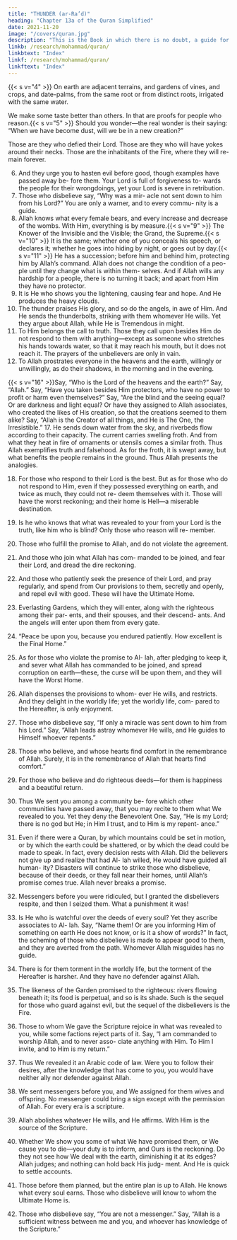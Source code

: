 ```yaml
---
title: "THUNDER (ar-Ra’d)"
heading: "Chapter 13a of the Quran Simplified"
date: 2021-11-20
image: "/covers/quran.jpg"
description: "This is the Book in which there is no doubt, a guide for the righteous."
linkb: /research/mohammad/quran/
linkbtext: "Index"
linkf: /research/mohammad/quran/
linkftext: "Index"
---
```



<!-- 1. Alif, Lam, Meem, Ra. These are the signs of
the Scripture. What is revealed to you from
your Lord is the truth, but most people do not
believe.{{< s v="2" >}}  Allah is He who raised the heavens without
pillars that you can see, and then settled on
the Throne. And He regulated the sun and
the moon, each running for a specified pe-
riod. He manages all affairs, and He explains
the signs, that you may be certain of the meet-
ing with your Lord.{{< s v="3" >}}  And it is He who spread the earth, and
placed in it mountains and rivers. And He
placed in it two kinds of every fruit. He causes
the night to overlap the day. In that are signs
for people who reflect. -->

{{< s v="4" >}}  On earth are adjacent terrains, and gardens of vines, and crops, and date-palms, from the
same root or from distinct roots, irrigated with the same water. 

We make some taste better than others. In that are proofs for people who reason.{{< s v="5" >}}  Should you wonder—the real wonder is their saying: “When we have become dust, will we be in a new creation?” 

Those are they who defied their Lord. Those are they who
will have yokes around their necks. Those are
the inhabitants of the Fire, where they will re-
main forever.

6. And they urge you to hasten evil before
good, though examples have passed away be-
fore them. Your Lord is full of forgiveness to-
wards the people for their wrongdoings, yet
your Lord is severe in retribution.
7. Those who disbelieve say, “Why was a mir-
acle not sent down to him from his Lord?”
You are only a warner, and to every commu-
nity is a guide.
8. Allah knows what every female bears, and
every increase and decrease of the wombs.
With Him, everything is by measure.{{< s v="9" >}}  The Knower of the Invisible and the Visible;
the Grand, the Supreme.{{< s v="10" >}}  It is the same; whether one of you conceals
his speech, or declares it; whether he goes
into hiding by night, or goes out by day.{{< s v="11" >}}  He has a succession; before him and behind
him, protecting him by Allah’s command.
Allah does not change the condition of a peo-
ple until they change what is within them-
selves. And if Allah wills any hardship for a
people, there is no turning it back; and apart
from Him they have no protector.
12. It is He who shows you the lightening,
causing fear and hope. And He produces the
heavy clouds.
13. The thunder praises His glory, and so do
the angels, in awe of Him. And He sends the
thunderbolts, striking with them whomever
He wills. Yet they argue about Allah, while
He is Tremendous in might.
14. To Him belongs the call to truth. Those
they call upon besides Him do not respond to
them with anything—except as someone who
stretches his hands towards water, so that it may reach his mouth, but it does not reach it.
The prayers of the unbelievers are only in vain.
15. To Allah prostrates everyone in the heavens and the earth, willingly or unwillingly, as
do their shadows, in the morning and in the evening.

{{< s v="16" >}}Say, “Who is the Lord of the heavens and the earth?” Say, “Allah.” Say, “Have you taken
besides Him protectors, who have no power to profit or harm even themselves?” Say, “Are
the blind and the seeing equal? Or are darkness and light equal? Or have they assigned to
Allah associates, who created the likes of His creation, so that the creations seemed to
them alike? Say, “Allah is the Creator of all things, and He is The One, the Irresistible.”
17. He sends down water from the sky, and riverbeds flow according to their capacity. The current carries swelling froth. And from what they heat in fire of ornaments or utensils
comes a similar froth. Thus Allah exemplifies truth and falsehood. As for the froth, it is
swept away, but what benefits the people remains in the ground. Thus Allah presents the
analogies.

18. For those who respond to their Lord is the
best. But as for those who do not respond to
Him, even if they possessed everything on
earth, and twice as much, they could not re-
deem themselves with it. Those will have the
worst reckoning; and their home is Hell—a
miserable destination.
19. Is he who knows that what was revealed to
your from your Lord is the truth, like him
who is blind? Only those who reason will re-
member.
20. Those who fulfill the promise to Allah, and
do not violate the agreement.
21. And those who join what Allah has com-
manded to be joined, and fear their Lord, and
dread the dire reckoning.
22. And those who patiently seek the presence
of their Lord, and pray regularly, and spend
from Our provisions to them, secretly and openly, and repel evil with good. These will
have the Ultimate Home.
23. Everlasting Gardens, which they will enter,
along with the righteous among their par-
ents, and their spouses, and their descend-
ants. And the angels will enter upon them
from every gate.
24. “Peace be upon you, because you endured
patiently. How excellent is the Final Home.”
25. As for those who violate the promise to Al-
lah, after pledging to keep it, and sever what
Allah has commanded to be joined, and
spread corruption on earth—these, the curse
will be upon them, and they will have the
Worst Home.
26. Allah dispenses the provisions to whom-
ever He wills, and restricts. And they delight
in the worldly life; yet the worldly life, com-
pared to the Hereafter, is only enjoyment.
27. Those who disbelieve say, “If only a miracle
was sent down to him from his Lord.” Say,
“Allah leads astray whomever He wills, and
He guides to Himself whoever repents.”
28. Those who believe, and whose hearts find
comfort in the remembrance of Allah. Surely,
it is in the remembrance of Allah that hearts
find comfort.”
29. For those who believe and do righteous
deeds—for them is happiness and a beautiful
return.
30. Thus We sent you among a community be-
fore which other communities have passed
away, that you may recite to them what We
revealed to you. Yet they deny the Benevolent
One. Say, “He is my Lord; there is no god but
He; in Him I trust, and to Him is my repent-
ance.”
31. Even if there were a Quran, by which
mountains could be set in motion, or by
which the earth could be shattered, or by
which the dead could be made to speak. In
fact, every decision rests with Allah. Did the
believers not give up and realize that had Al-
lah willed, He would have guided all human-
ity? Disasters will continue to strike those
who disbelieve, because of their deeds, or they fall near their homes, until Allah’s
promise comes true. Allah never breaks a
promise.
32. Messengers before you were ridiculed, but
I granted the disbelievers respite, and then I
seized them. What a punishment it was!
33. Is He who is watchful over the deeds of
every soul? Yet they ascribe associates to Al-
lah. Say, “Name them! Or are you informing
Him of something on earth He does not
know, or is it a show of words?” In fact, the
scheming of those who disbelieve is made to
appear good to them, and they are averted
from the path. Whomever Allah misguides has no guide.
34. There is for them torment in the worldly life, but the torment of the Hereafter is harsher. And they have no defender against Allah.

35. The likeness of the Garden promised to the righteous: rivers flowing beneath it; its food
is perpetual, and so is its shade. Such is the sequel for those who guard against evil, but
the sequel of the disbelievers is the Fire.

36. Those to whom We gave the Scripture rejoice in what was revealed to you, while some
factions reject parts of it. Say, “I am commanded to worship Allah, and to never asso-
ciate anything with Him. To Him I invite, and to Him is my return.”
37. Thus We revealed it an Arabic code of law. Were you to follow their desires, after the
knowledge that has come to you, you would have neither ally nor defender against Allah.
38. We sent messengers before you, and We assigned for them wives and offspring. No
messenger could bring a sign except with the permission of Allah. For every era is a scripture.
39. Allah abolishes whatever He wills, and He affirms. With Him is the source of the Scripture.
40. Whether We show you some of what We have promised them, or We cause you to
die—your duty is to inform, and Ours is the reckoning.
Do they not see how We deal with the earth, diminishing it at its edges? Allah judges; and nothing can hold back His judg-
ment. And He is quick to settle accounts.

42. Those before them planned, but the entire plan is up to Allah. He knows what every soul
earns. Those who disbelieve will know to whom the Ultimate Home is.
43. Those who disbelieve say, “You are not a messenger.” Say, “Allah is a sufficient witness
between me and you, and whoever has knowledge of the Scripture.”

